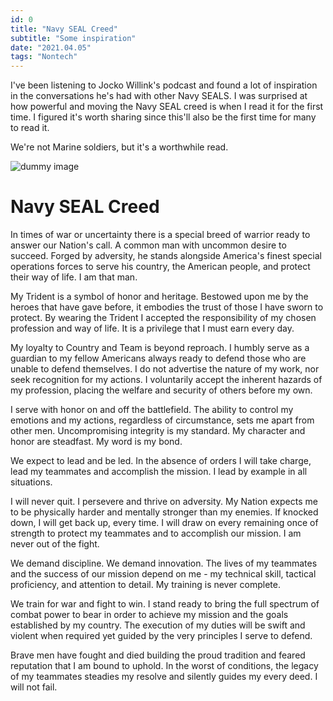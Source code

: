 ```yaml
---
id: 0
title: "Navy SEAL Creed"
subtitle: "Some inspiration"
date: "2021.04.05"
tags: "Nontech"
---
```


I've been listening to Jocko Willink's podcast and found a lot of inspiration in the conversations he's had with other Navy SEALS. I was surprised at how powerful and moving the Navy SEAL creed is when I read it for the first time. I figured it's worth sharing since this'll also be the first time for many to read it.

We're not Marine soldiers, but it's a worthwhile read.

![dummy image](https://images.unsplash.com/photo-1614604825867-5b7ff8c4f6c9?ixid=MXwxMjA3fDB8MHxwaG90by1wYWdlfHx8fGVufDB8fHw%3D&ixlib=rb-1.2.1&auto=format&fit=crop&w=668&q=80)

# Navy SEAL Creed

In times of war or uncertainty there is a special breed of warrior ready to answer our Nation's call. A common man with uncommon desire to succeed. Forged by adversity, he stands alongside America's finest special operations forces to serve his country, the American people, and protect their way of life. I am that man.

My Trident is a symbol of honor and heritage. Bestowed upon me by the heroes that have gave before, it embodies the trust of those I have sworn to protect. By wearing the Trident I accepted the responsibility of my chosen profession and way of life. It is a privilege that I must earn every day.

My loyalty to Country and Team is beyond reproach. I humbly serve as a guardian to my fellow Americans always ready to defend those who are unable to defend themselves. I do not advertise the nature of my work, nor seek recognition for my actions. I voluntarily accept the inherent hazards of my profession, placing the welfare and security of others before my own.

I serve with honor on and off the battlefield. The ability to control my emotions and my actions, regardless of circumstance, sets me apart from other men. Uncompromising integrity is my standard. My character and honor are steadfast. My word is my bond.

We expect to lead and be led. In the absence of orders I will take charge, lead my teammates and accomplish the mission. I lead by example in all situations. 

I will never quit. I persevere and thrive on adversity. My Nation expects me to be physically harder and mentally stronger than my enemies. If knocked down, I will get back up, every time. I will draw on every remaining once of strength to protect my teammates and to accomplish our mission. I am never out of the fight.

We demand discipline. We demand innovation. The lives of my teammates and the success of our mission depend on me - my technical skill, tactical proficiency, and attention to detail. My training is never complete. 

We train for war and fight to win. I stand ready to bring the full spectrum of combat power to bear in order to achieve my mission and the goals established by my country. The execution of my duties will be swift and violent when required yet guided by the very principles I serve to defend. 

Brave men have fought and died building the proud tradition and feared reputation that I am bound to uphold. In the worst of conditions, the legacy of my teammates steadies my resolve and silently guides my every deed. I will not fail.
